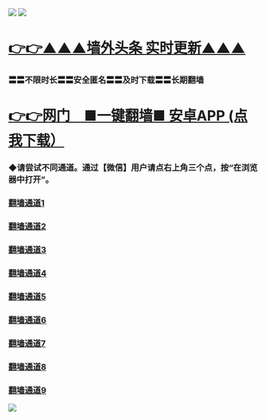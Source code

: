 <tr>
    <td align=center><img src="https://github.com/gyhhx/image-upload/blob/master/gy2-1.jpg" /></td>
 </tr> 
<tr>
  <td align=center><img src="https://github.com/gyhhx/image-upload/blob/master/%E5%BE%AE%E4%BF%A1%E8%AF%B4%E6%98%8E4.jpg" /></td>  
</tr>

 # <a href="http://rieowhf.gv.chorus.si/show.htm?ogNews&from=gy">👉👉▲▲▲墙外头条  实时更新▲▲▲</a>

### 〓〓不限时长〓〓安全匿名〓〓及时下载〓〓长期翻墙
# <a href="https://raw.githubusercontent.com/oGate2/Up/master/oGate.apk?tag=3694811653">👉👉网门　■一键翻墙■ 安卓APP  (点我下载）</a>

### ◆请尝试不同通道。通过【微信】用户请点右上角三个点，按“在浏览器中打开”。
   ###  <a target="_blank" href="https://s3.ap-south-1.amazonaws.com/ogatem/show.htm?from=gy">翻墙通道1</a>
   ###  <a target="_blank" href="https://s3.ap-northeast-2.amazonaws.com/ogates/show.htm?from=gy">翻墙通道2</a>
   ###  <a target="_blank" href="https://s3-ap-northeast-1.amazonaws.com/ogatet/show.htm?from=gy">翻墙通道3</a><br/>
   ###  <a target="_blank" href="https://s3-us-west-1.amazonaws.com/ogaten/show.htm?from=gy">翻墙通道4</a>
   ###  <a target="_blank" href="https://s3.us-east-2.amazonaws.com/ogateh/show.htm?from=gy">翻墙通道5</a>
   ###  <a target="_blank" href="https://s3.eu-central-1.amazonaws.com/ogatef/show.htm?from=gy">翻墙通道6</a><br/>   
   ###  <a target="_blank" href="https://s3.eu-west-2.amazonaws.com/ogatel/show.htm?from=gy">翻墙通道7</a>
   ###  <a target="_blank" href="https://s3.ca-central-1.amazonaws.com/ogatec/show.htm?from=gy">翻墙通道8</a>
   ###  <a target="_blank" href="https://s3-ap-southeast-2.amazonaws.com/ogatey/show.htm?from=gy">翻墙通道9</a>

<tr>
  <td align=center><img src=" https://github.com/gyhhx/image-upload/blob/master/ogate-c.JPG" /></td>  
</tr>
